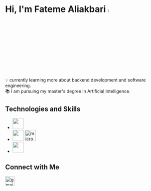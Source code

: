  <h1>Hi, I'm Fateme Aliakbari <img src="https://media.giphy.com/media/hvRJCLFzcasrR4ia7z/giphy.gif" width="5%"></h1>

###

<p align="left">
  💡  currently learning more about backend development and software engineering.<br>
  📚  I am pursuing my master's degree in Artificial Intelligence.
</p>

###

<h2 align="left">Technologies and Skills</h2>
  <ul>
    <li><img src="https://skillicons.dev/icons?i=django,python,js,bootstrap,css,html" height="35" /></li>
    <li>
     <img src="https://skillicons.dev/icons?i=sqlite,postgres" height="35" />
     <img src="https://cdn.jsdelivr.net/gh/devicons/devicon/icons/microsoftsqlserver/microsoftsqlserver-plain.svg" height="35" alt="microsoftsqlserver logo"/>
    </li>
    <li><img src="https://skillicons.dev/icons?i=git,github" height="35"/></li>   
  </ul>

###

<h2 align="left">Connect with Me</h2>
<div align="left">
<!--   <a href="#">
    <img src="https://img.shields.io/static/v1?message=LinkedIn&logo=linkedin&label=&color=0077B5&logoColor=white&labelColor=&style=for-the-badge" height="30" alt="linkedin logo"  />
</a> -->
  <a href="https://fateme.alk9@gmail.com">
    <img src="https://img.shields.io/static/v1?message=Gmail&logo=gmail&label=&color=D14836&logoColor=white&labelColor=&style=for-the-badge" height="30" alt="gmail logo"  />
  </a>
</div>

###
